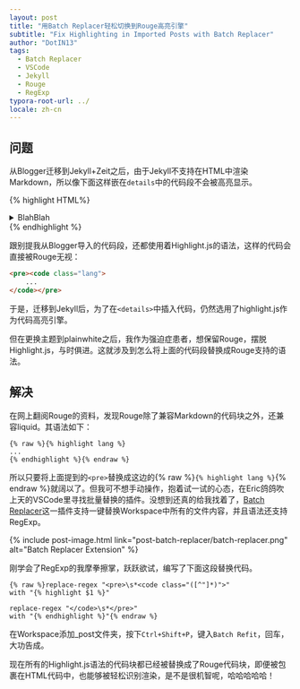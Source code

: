 ```yaml
---
layout: post
title: "用Batch Replacer轻松切换到Rouge高亮引擎"
subtitle: "Fix Highlighting in Imported Posts with Batch Replacer"
author: "DotIN13"
tags:
  - Batch Replacer
  - VSCode
  - Jekyll
  - Rouge
  - RegExp
typora-root-url: ../
locale: zh-cn
---
```


## 问题

从Blogger迁移到Jekyll+Zeit之后，由于Jekyll不支持在HTML中渲染Markdown，所以像下面这样嵌在`details`中的代码段不会被高亮显示。

{% highlight HTML%}
<details>
    <summary>BlahBlah</summary>
    ```lang
    ...
    ```
</details>
{% endhighlight %}

跟别提我从Blogger导入的代码段，还都使用着Highlight.js的语法，这样的代码会直接被Rouge无视：

```html
<pre><code class="lang">
    ...
</code></pre>
```

于是，迁移到Jekyll后，为了在`<details>`中插入代码，仍然选用了highlight.js作为代码高亮引擎。

但在更换主题到plainwhite之后，我作为强迫症患者，想保留Rouge，摆脱Highlight.js，与时俱进。这就涉及到怎么将上面的代码段替换成Rouge支持的语法。

## 解决

在网上翻阅Rouge的资料，发现Rouge除了兼容Markdown的代码块之外，还兼容liquid。其语法如下：

```liquid
{% raw %}{% highlight lang %}
...
{% endhighlight %}{% endraw %}
```

所以只要将上面提到的`<pre>`替换成这边的{% raw %}`{% highlight lang %}`{% endraw %}就阔以了。但我可不想手动操作，抱着试一试的心态，在Eric鸽鸽吹上天的VSCode里寻找批量替换的插件。没想到还真的给我找着了，[Batch Replacer](https://marketplace.visualstudio.com/items?itemName=angelomollame.batch-replacer)这一插件支持一键替换Workspace中所有的文件内容，并且语法还支持RegExp。

{% include post-image.html link="post-batch-replacer/batch-replacer.png" alt="Batch Replacer Extension" %}

刚学会了RegExp的我摩拳擦掌，跃跃欲试，编写了下面这段替换代码。

```plaintext
{% raw %}replace-regex "<pre>\s*<code class="([^"]*)">"
with "{% highlight $1 %}"

replace-regex "</code>\s*</pre>"
with "{% endhighlight %}"{% endraw %}
```

在Workspace添加_post文件夹，按下`Ctrl+Shift+P`，键入`Batch Refit`，回车，大功告成。

现在所有的Highlight.js语法的代码块都已经被替换成了Rouge代码块，即便被包裹在HTML代码中，也能够被轻松识别渲染，是不是很机智呢，哈哈哈哈哈！